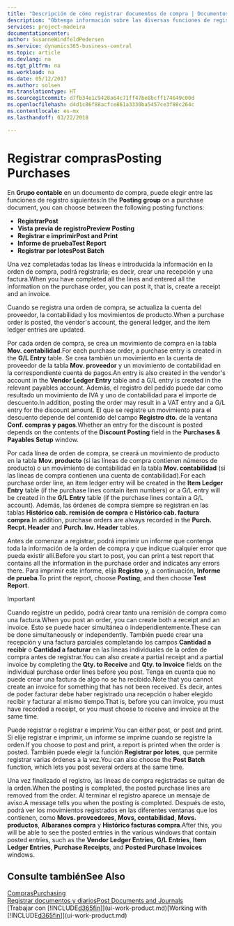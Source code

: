 ```yaml
---
title: "Descripción de cómo registrar documentos de compra | Documentos de Microsoft"
description: "Obtenga información sobre las diversas funciones de registro para registrar documentos de compra."
services: project-madeira
documentationcenter: 
author: SusanneWindfeldPedersen
ms.service: dynamics365-business-central
ms.topic: article
ms.devlang: na
ms.tgt_pltfrm: na
ms.workload: na
ms.date: 05/12/2017
ms.author: solsen
ms.translationtype: HT
ms.sourcegitcommit: d7fb34e1c9428a64c71ff47be8bcff174649c00d
ms.openlocfilehash: d4d1c86f88acfce861a3330ba5457ce3f80c264c
ms.contentlocale: es-mx
ms.lasthandoff: 03/22/2018

---
```

# <a name="posting-purchases"></a><span data-ttu-id="aa5cd-103">Registrar compras</span><span class="sxs-lookup"><span data-stu-id="aa5cd-103">Posting Purchases</span></span>
<span data-ttu-id="aa5cd-104">En **Grupo contable** en un documento de compra, puede elegir entre las funciones de registro siguientes:</span><span class="sxs-lookup"><span data-stu-id="aa5cd-104">In the **Posting group** on a purchase document, you can choose between the following posting functions:</span></span>

* <span data-ttu-id="aa5cd-105">**Registrar**</span><span class="sxs-lookup"><span data-stu-id="aa5cd-105">**Post**</span></span>
* <span data-ttu-id="aa5cd-106">**Vista previa de registro**</span><span class="sxs-lookup"><span data-stu-id="aa5cd-106">**Preview Posting**</span></span>
* <span data-ttu-id="aa5cd-107">**Registrar e imprimir**</span><span class="sxs-lookup"><span data-stu-id="aa5cd-107">**Post and Print**</span></span>
* <span data-ttu-id="aa5cd-108">**Informe de prueba**</span><span class="sxs-lookup"><span data-stu-id="aa5cd-108">**Test Report**</span></span>
* <span data-ttu-id="aa5cd-109">**Registrar por lotes**</span><span class="sxs-lookup"><span data-stu-id="aa5cd-109">**Post Batch**</span></span>

<span data-ttu-id="aa5cd-110">Una vez completadas todas las líneas e introducida la información en la orden de compra, podrá registrarla; es decir, crear una recepción y una factura.</span><span class="sxs-lookup"><span data-stu-id="aa5cd-110">When you have completed all the lines and entered all the information on the purchase order, you can post it, that is, create a receipt and an invoice.</span></span>

<span data-ttu-id="aa5cd-111">Cuando se registra una orden de compra, se actualiza la cuenta del proveedor, la contabilidad y los movimientos de producto.</span><span class="sxs-lookup"><span data-stu-id="aa5cd-111">When a purchase order is posted, the vendor's account, the general ledger, and the item ledger entries are updated.</span></span>

<span data-ttu-id="aa5cd-112">Por cada orden de compra, se crea un movimiento de compra en la tabla **Mov. contabilidad**.</span><span class="sxs-lookup"><span data-stu-id="aa5cd-112">For each purchase order, a purchase entry is created in the **G/L Entry** table.</span></span> <span data-ttu-id="aa5cd-113">Se crea también un movimiento en la cuenta de proveedor de la tabla **Mov. proveedor** y un movimiento de contabilidad en la correspondiente cuenta de pagos.</span><span class="sxs-lookup"><span data-stu-id="aa5cd-113">An entry is also created in the vendor's account in the **Vendor Ledger Entry** table and a G/L entry is created in the relevant payables account.</span></span> <span data-ttu-id="aa5cd-114">Además, el registro del pedido puede dar como resultado un movimiento de IVA y uno de contabilidad para el importe de descuento.</span><span class="sxs-lookup"><span data-stu-id="aa5cd-114">In addition, posting the order may result in a VAT entry and a G/L entry for the discount amount.</span></span> <span data-ttu-id="aa5cd-115">El que se registre un movimiento para el descuento depende del contenido del campo **Registro dto.** de la ventana **Conf. compras y pagos**.</span><span class="sxs-lookup"><span data-stu-id="aa5cd-115">Whether an entry for the discount is posted depends on the contents of the **Discount Posting** field in the **Purchases & Payables Setup** window.</span></span>

<span data-ttu-id="aa5cd-116">Por cada línea de orden de compra, se creará un movimiento de producto en la tabla **Mov. producto** (si las líneas de compra contienen números de producto) o un movimiento de contabilidad en la tabla **Mov. contabilidad** (si las líneas de compra contienen una cuenta de contabilidad).</span><span class="sxs-lookup"><span data-stu-id="aa5cd-116">For each purchase order line, an item ledger entry will be created in the **Item Ledger Entry** table (if the purchase lines contain item numbers) or a G/L entry will be created in the **G/L Entry** table (if the purchase lines contain a G/L account).</span></span> <span data-ttu-id="aa5cd-117">Además, las órdenes de compra siempre se registran en las tablas **Histórico cab. remisión de compra** e **Histórico cab. factura compra**.</span><span class="sxs-lookup"><span data-stu-id="aa5cd-117">In addition, purchase orders are always recorded in the **Purch. Recpt. Header** and **Purch. Inv. Header** tables.</span></span>

<span data-ttu-id="aa5cd-118">Antes de comenzar a registrar, podrá imprimir un informe que contenga toda la información de la orden de compra y que indique cualquier error que pueda existir allí.</span><span class="sxs-lookup"><span data-stu-id="aa5cd-118">Before you start to post, you can print a test report that contains all the information in the purchase order and indicates any errors there.</span></span> <span data-ttu-id="aa5cd-119">Para imprimir este informe, elija **Registro** y, a continuación, **Informe de prueba**.</span><span class="sxs-lookup"><span data-stu-id="aa5cd-119">To print the report, choose **Posting**, and then choose **Test Report**.</span></span>

> [!IMPORTANT]  
>   <span data-ttu-id="aa5cd-120">Cuando registre un pedido, podrá crear tanto una remisión de compra como una factura.</span><span class="sxs-lookup"><span data-stu-id="aa5cd-120">When you post an order, you can create both a receipt and an invoice.</span></span> <span data-ttu-id="aa5cd-121">Esto se puede hacer simultánea o independientemente.</span><span class="sxs-lookup"><span data-stu-id="aa5cd-121">These can be done simultaneously or independently.</span></span> <span data-ttu-id="aa5cd-122">También puede crear una recepción y una factura parciales completando los campos **Cantidad a recibir** o **Cantidad a facturar** en las líneas individuales de la orden de compra antes de registrar.</span><span class="sxs-lookup"><span data-stu-id="aa5cd-122">You can also create a partial receipt and a partial invoice by completing the **Qty. to Receive** and **Qty. to Invoice** fields on the individual purchase order lines before you post.</span></span> <span data-ttu-id="aa5cd-123">Tenga en cuenta que no puede crear una factura de algo no se ha recibido.</span><span class="sxs-lookup"><span data-stu-id="aa5cd-123">Note that you cannot create an invoice for something that has not been received.</span></span> <span data-ttu-id="aa5cd-124">Es decir, antes de poder facturar debe haber registrado una recepción o haber elegido recibir y facturar al mismo tiempo.</span><span class="sxs-lookup"><span data-stu-id="aa5cd-124">That is, before you can invoice, you must have recorded a receipt, or you must choose to receive and invoice at the same time.</span></span>

<span data-ttu-id="aa5cd-125">Puede registrar o registrar e imprimir.</span><span class="sxs-lookup"><span data-stu-id="aa5cd-125">You can either post, or post and print.</span></span> <span data-ttu-id="aa5cd-126">Si elije registrar e imprimir, un informe se imprime cuando se registre la orden.</span><span class="sxs-lookup"><span data-stu-id="aa5cd-126">If you choose to post and print, a report is printed when the order is posted.</span></span> <span data-ttu-id="aa5cd-127">También puede elegir la función **Registrar por lotes**, que permite registrar varias órdenes a la vez.</span><span class="sxs-lookup"><span data-stu-id="aa5cd-127">You can also choose the **Post Batch** function, which lets you post several orders at the same time.</span></span>

<span data-ttu-id="aa5cd-128">Una vez finalizado el registro, las líneas de compra registradas se quitan de la orden.</span><span class="sxs-lookup"><span data-stu-id="aa5cd-128">When the posting is completed, the posted purchase lines are removed from the order.</span></span> <span data-ttu-id="aa5cd-129">Al terminar el registro aparece un mensaje de aviso.</span><span class="sxs-lookup"><span data-stu-id="aa5cd-129">A message tells you when the posting is completed.</span></span> <span data-ttu-id="aa5cd-130">Después de esto, podrá ver los movimientos registrados en las diferentes ventanas que los contienen, como **Movs. proveedores**, **Movs, contabilidad**, **Movs. productos**, **Albaranes compra** y **Histórico facturas compra**.</span><span class="sxs-lookup"><span data-stu-id="aa5cd-130">After this, you will be able to see the posted entries in the various windows that contain posted entries, such as the **Vendor Ledger Entries**, **G/L Entries**, **Item Ledger Entries**, **Purchase Receipts**, and **Posted Purchase Invoices** windows.</span></span>

## <a name="see-also"></a><span data-ttu-id="aa5cd-131">Consulte también</span><span class="sxs-lookup"><span data-stu-id="aa5cd-131">See Also</span></span>
[<span data-ttu-id="aa5cd-132">Compras</span><span class="sxs-lookup"><span data-stu-id="aa5cd-132">Purchasing</span></span>](purchasing-manage-purchasing.md)  
[<span data-ttu-id="aa5cd-133">Registrar documentos y diarios</span><span class="sxs-lookup"><span data-stu-id="aa5cd-133">Post Documents and Journals</span></span>](ui-post-documents-journals.md)  
<span data-ttu-id="aa5cd-134">[Trabajar con [!INCLUDE[d365fin](includes/d365fin_md.md)]](ui-work-product.md)</span><span class="sxs-lookup"><span data-stu-id="aa5cd-134">[Working with [!INCLUDE[d365fin](includes/d365fin_md.md)]](ui-work-product.md)</span></span>



